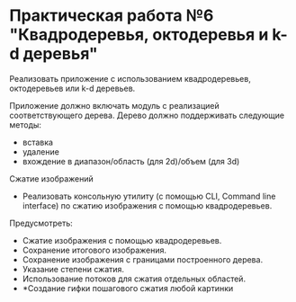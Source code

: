 # Практическая работа №6 "Квадродеревья, октодеревья и k-d деревья"
Реализовать приложение с использованием квадродеревьев, октодеревьев или k-d деревьев.

Приложение должно включать модуль с реализацией соответствующего дерева. Дерево должно поддерживать следующие методы:
- вставка
- удаление
- вхождение в диапазон/область (для 2d)/объем (для 3d)

Сжатие изображений
- Реализовать консольную утилиту (с помощью CLI, Command line interface) по сжатию изображения с помощью квадродеревьев.

Предусмотреть:

- Сжатие изображения с помощью квадродеревьев.
- Сохранение итогового изображения.
- Сохранение изображения с границами построенного дерева.
- Указание степени сжатия.
- Использование потоков для сжатия отдельных областей.
- *Создание гифки пошагового сжатия любой картинки
